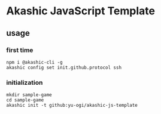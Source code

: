 # Akashic JavaScript Template

## usage

### first time

```ssh
npm i @akashic-cli -g
akashic config set init.github.protocol ssh
```

### initialization

```ssh
mkdir sample-game
cd sample-game
akashic init -t github:yu-ogi/akashic-js-template
```
